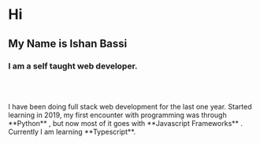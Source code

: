 # Hi
## My  Name is **Ishan Bassi**
### I am a self taught web developer.
<br  />
<br  />

<p className=````js{styles.bio}>I have been doing full stack web development for the last one year. Started learning in 2019, my first encounter with programming was through **Python** , but now most of it goes with **Javascript Frameworks** . Currently I am learning **Typescript**.</p>












